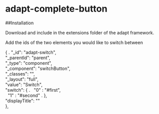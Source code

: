 # adapt-complete-button

##Installation

Download and include in the extensions folder of the adapt framework. 

Add the ids of the two elements you would like to switch between

{ . 
  "_id": "adapt-switch",  
  "_parentId": "parent",  
  "_type": "component",  
  "_component": "switchButton",  
  "_classes": "",  
  "_layout": "full",  
  "value": "Switch",  
  "switch": { . 
      "0" : "#first",  
      "1" : "#second" . 
  },  
  "displayTitle": ""  
},
